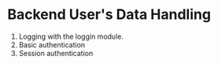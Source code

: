 # Backend User's Data Handling

1. Logging with the loggin module.
2. Basic authentication
3. Session authentication
